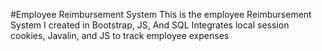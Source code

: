 #Employee Reimbursement System
This is the employee Reimbursement System I created in Bootstrap, JS, And SQL
Integrates local session cookies, Javalin, and JS to track employee expenses
